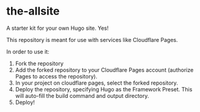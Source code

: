 # the-allsite
A starter kit for your own Hugo site. Yes!

This repository is meant for use with services like Cloudflare Pages. 

In order to use it:

1. Fork the repository
2. Add the forked repository  to your Cloudflare Pages account (authorize Pages to access the repository). 
3. In your project on cloudflare pages, select the forked repository. 
4. Deploy the repository, specifying Hugo as the Framework Preset. This will auto-fill the build command and output directory.
5. Deploy!
